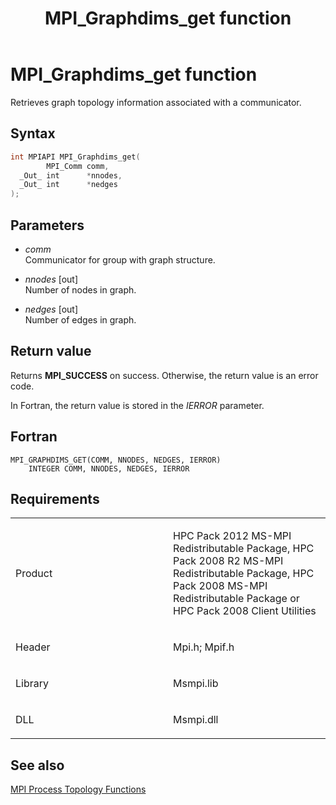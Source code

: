 ﻿---
title: MPI_Graphdims_get function
TOCTitle: MPI_Graphdims_get function
ms:assetid: ef8b9432-ac5a-42c3-ac0b-03891d789414
ms:mtpsurl: https://msdn.microsoft.com/en-us/library/Dn473384(v=VS.85)
ms:contentKeyID: 59360920
ms.date: 03/28/2018
mtps_version: v=VS.85
f1_keywords:
- MPI_GRAPHDIMS_GET
- mpif/MPI_Graphdims_get
- mpi/MPI_GRAPHDIMS_GET
dev_langs:
- C++
- C
---

# MPI\_Graphdims\_get function

Retrieves graph topology information associated with a communicator.

## Syntax

``` c++
int MPIAPI MPI_Graphdims_get(
        MPI_Comm comm,
  _Out_ int      *nnodes,
  _Out_ int      *nedges
);
```

## Parameters

  - *comm*  
    Communicator for group with graph structure.

  - *nnodes* \[out\]  
    Number of nodes in graph.

  - *nedges* \[out\]  
    Number of edges in graph.

## Return value

Returns **MPI\_SUCCESS** on success. Otherwise, the return value is an error code.

In Fortran, the return value is stored in the *IERROR* parameter.

## Fortran

    MPI_GRAPHDIMS_GET(COMM, NNODES, NEDGES, IERROR)
        INTEGER COMM, NNODES, NEDGES, IERROR

## Requirements

<table>
<colgroup>
<col style="width: 50%" />
<col style="width: 50%" />
</colgroup>
<tbody>
<tr class="odd">
<td><p>Product</p></td>
<td><p>HPC Pack 2012 MS-MPI Redistributable Package, HPC Pack 2008 R2 MS-MPI Redistributable Package, HPC Pack 2008 MS-MPI Redistributable Package or HPC Pack 2008 Client Utilities</p></td>
</tr>
<tr class="even">
<td><p>Header</p></td>
<td>Mpi.h;
Mpif.h</td>
</tr>
<tr class="odd">
<td><p>Library</p></td>
<td>Msmpi.lib</td>
</tr>
<tr class="even">
<td><p>DLL</p></td>
<td>Msmpi.dll</td>
</tr>
</tbody>
</table>


## See also

[MPI Process Topology Functions](mpi-process-topology-functions.md)

